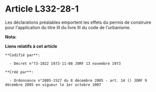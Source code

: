 # Article L332-28-1

Les déclarations préalables emportent les effets du permis de construire pour l'application du titre III du livre III du code
de l'urbanisme.

**Nota:**



**Liens relatifs à cet article**

	**Codifié par**:

	  - Décret n°73-1022 1973-11-08 JORF 13 novembre 1973

	**Créé par**:

	  - Ordonnance n°2005-1527 du 8 décembre 2005 - art. 14 () JORF 9 décembre 2005 en vigueur le 1er octobre 2007
